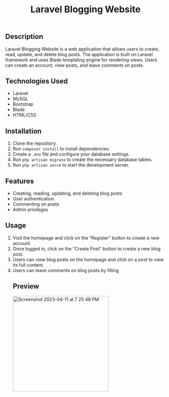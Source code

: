 
<body>
    <header>
        <h1>Laravel Blogging Website</h1>
    </header>
    <main>
        <h2>Description</h2>
        <p>Laravel Blogging Website is a web application that allows users to create, read, update, and delete blog posts. The application is built on Laravel framework and uses Blade templating engine for rendering views. Users can create an account, view posts, and leave comments on posts.</p>
        <h2>Technologies Used</h2>
        <ul>
            <li>Laravel</li>
            <li>MySQL</li>
            <li>Bootstrap</li>
            <li>Blade</li>
            <li>HTML/CSS</li>
        </ul>
        <h2>Installation</h2>
        <ol>
            <li>Clone the repository.</li>
            <li>Run <code>composer install</code> to install dependencies.</li>
            <li>Create a <code>.env</code> file and configure your database settings.</li>
            <li>Run <code>php artisan migrate</code> to create the necessary database tables.</li>
            <li>Run <code>php artisan serve</code> to start the development server.</li>
        </ol>
        <h2>Features</h2>
        <ul>
            <li>Creating, reading, updating, and deleting blog posts</li>
            <li>User authentication</li>
            <li>Commenting on posts</li>
             <li>Admin privileges </li>
        </ul>
        <h2>Usage</h2>
        <ol>
            <li>Visit the homepage and click on the "Register" button to create a new account.</li>
            <li>Once logged in, click on the "Create Post" button to create a new blog post.</li>
            <li>Users can view blog posts on the homepage and click on a post to view its full content.</li>
            <li>Users can leave comments on blog posts by filling</li>
        <h2>Preview</h2>
        <img width="300" alt="Screenshot 2023-04-11 at 7 25 48 PM" src="https://user-images.githubusercontent.com/72848416/231191465-27fd840e-6613-49d6-b62b-cdaa76ebd960.png">
        

